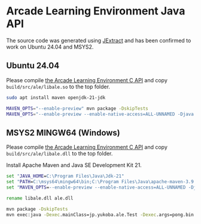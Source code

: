 # Arcade Learning Environment Java API

The source code was generated using [JExtract](https://jdk.java.net/jextract/) and has been confirmed to work on Ubuntu 24.04 and MSYS2.

## Ubuntu 24.04

Please compile [the Arcade Learning Environment C API](https://github.com/yukoba/Arcade-Learning-Environment-C-API) and copy `build/src/ale/libale.so` to the top folder.

```sh
sudo apt install maven openjdk-21-jdk

MAVEN_OPTS="--enable-preview" mvn package -DskipTests
MAVEN_OPTS="--enable-preview --enable-native-access=ALL-UNNAMED -Djava.library.path=." mvn exec:java -Dexec.mainClass=jp.yukoba.ale.Test -Dexec.args=pong.bin -Dexec.classpathScope=test
```

## MSYS2 MINGW64 (Windows)

Please compile [the Arcade Learning Environment C API](https://github.com/yukoba/Arcade-Learning-Environment-C-API) and copy `build/src/ale/libale.dll` to the top folder.

Install Apache Maven and Java SE Development Kit 21.

```bat
set "JAVA_HOME=C:\Program Files\Java\Jdk-21"
set "PATH=C:\msys64\mingw64\bin;C:\Program Files\Java\apache-maven-3.9.9\bin;%PATH%"
set "MAVEN_OPTS=--enable-preview --enable-native-access=ALL-UNNAMED -Djava.library.path=."

rename libale.dll ale.dll

mvn package -DskipTests
mvn exec:java -Dexec.mainClass=jp.yukoba.ale.Test -Dexec.args=pong.bin -Dexec.classpathScope=test
```
